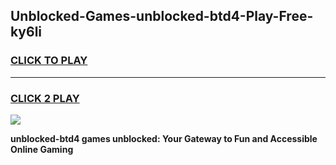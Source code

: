 
## Unblocked-Games-unblocked-btd4-Play-Free-ky6li
<h3>
<a href="https://premium76.site?title=unblocked-btd4&ref=22A">CLICK TO PLAY</a></h3>
<hr>

<h3>
<a href="https://premium76.site?title=unblocked-btd4&ref=22A">CLICK 2 PLAY</a>
  
</h3>

<a href="https://premium76.site?title=unblocked-btd4&ref=22A"><img src="https://clearcache.store/games.png"></a>


**unblocked-btd4 games unblocked: Your Gateway to Fun and Accessible Online Gaming**

